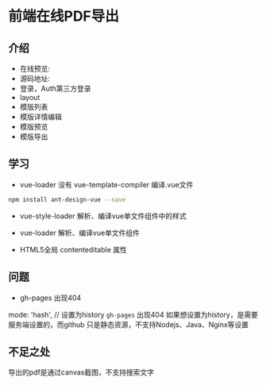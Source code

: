 <!--
 * @Author: luohong
 * @Date: 2019-08-30 17:46:49
 * @LastEditors: luohong
 * @LastEditTime: 2019-09-06 15:07:32
 * @Description: 
 * @email: 3300536651@qq.com
 -->
# 前端在线PDF导出

## 介绍
- 在线预览: 
- 源码地址:
- 登录，Auth第三方登录
- layout
- 模版列表
- 模版详情编辑
- 模版预览
- 模版导出

## 学习
- vue-loader 没有 vue-template-compiler 
编译.vue文件
```bash
npm install ant-design-vue --save
```
- vue-style-loader 解析、编译vue单文件组件中的样式
- vue-loader 解析、编译vue单文件组件

-  HTML5全局 contenteditable 属性

## 问题
- gh-pages 出现404 

 mode: 'hash', // 设置为history `gh-pages` 出现404
 如果想设置为history，是需要服务端设置的，而github 只是静态资源，不支持Nodejs、Java、Nginx等设置

## 不足之处
导出的pdf是通过canvas截图，不支持搜索文字